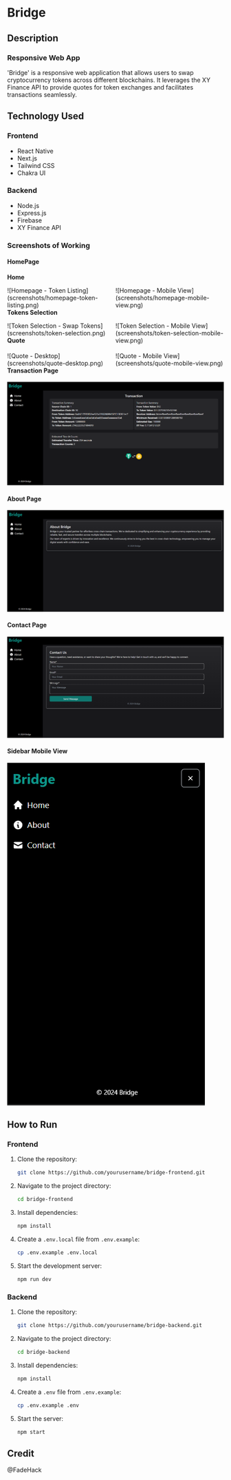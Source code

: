 # Bridge

## Description

### Responsive Web App

'Bridge' is a responsive web application that allows users to swap cryptocurrency tokens across different blockchains. It leverages the XY Finance API to provide quotes for token exchanges and facilitates transactions seamlessly.

## Technology Used

### Frontend
- React Native
- Next.js
- Tailwind CSS
- Chakra UI

### Backend
- Node.js
- Express.js
- Firebase
- XY Finance API


### Screenshots of Working

#### HomePage

**Home**

<div style="float: left; width: 50%;">
  ![Homepage - Token Listing](screenshots/homepage-token-listing.png)
</div>
<div style="float: right; width: 50%;">
  ![Homepage - Mobile View](screenshots/homepage-mobile-view.png)
</div>

**Tokens Selection**

<div style="float: left; width: 50%;">
  ![Token Selection - Swap Tokens](screenshots/token-selection.png)
</div>
<div style="float: right; width: 50%;">
  ![Token Selection - Mobile View](screenshots/token-selection-mobile-view.png)
</div>

#### Quote

<div style="float: left; width: 50%;">
  ![Quote - Desktop](screenshots/quote-desktop.png)
</div>
<div style="float: right; width: 50%;">
  ![Quote - Mobile View](screenshots/quote-mobile-view.png)
</div>

#### Transaction Page

![Transaction - Successful Transaction](screenshots/transaction-success.png)

#### About Page

![About Section](screenshots/about-section.png)

#### Contact Page

![Contact Page](screenshots/contact-page.png)

#### Sidebar Mobile View

![Sidebar](screenshots/sidebar-mobile-view.png)

## How to Run

### Frontend

1. Clone the repository:
    ```bash
    git clone https://github.com/yourusername/bridge-frontend.git
    ```
2. Navigate to the project directory:
    ```bash
    cd bridge-frontend
    ```
3. Install dependencies:
    ```bash
    npm install
    ```
4. Create a `.env.local` file from `.env.example`:
    ```bash
    cp .env.example .env.local
    ```
5. Start the development server:
    ```bash
    npm run dev
    ```

### Backend

1. Clone the repository:
    ```bash
    git clone https://github.com/yourusername/bridge-backend.git
    ```
2. Navigate to the project directory:
    ```bash
    cd bridge-backend
    ```
3. Install dependencies:
    ```bash
    npm install
    ```
4. Create a `.env` file from `.env.example`:
    ```bash
    cp .env.example .env
    ```
5. Start the server:
    ```bash
    npm start
    ```

## Credit

@FadeHack
